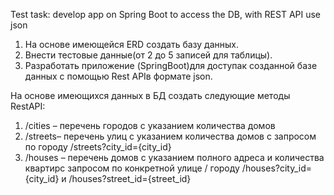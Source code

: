 Test task: develop app on Spring Boot to access the DB, with REST API use json

1.	На основе имеющейся ERD создать базу данных.
2.	Внести тестовые данные(от 2 до 5 записей для таблицы).
3.	Разработать приложение (SpringBoot)для доступак созданной базе данных с помощью Rest APIв формате json.

На основе имеющихся данных в БД создать следующие методы RestAPI:
1.	/cities – перечень городов с указанием количества домов
2.	/streets– перечень улиц с указанием количества домов с запросом по городу  /streets?city_id={city_id}
3.	/houses – перечень домов с указанием полного адреса и количества квартирс запросом по конкретной улице / городу  /houses?city_id={city_id} и /houses?street_id={street_id}
